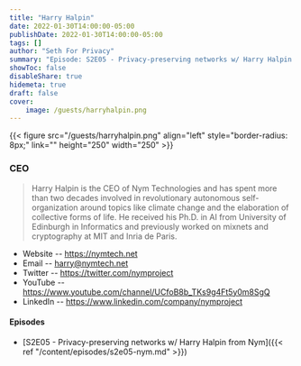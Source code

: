 ```yaml
---
title: "Harry Halpin"
date: 2022-01-30T14:00:00-05:00
publishDate: 2022-01-30T14:00:00-05:00
tags: []
author: "Seth For Privacy"
summary: "Episode: S2E05 - Privacy-preserving networks w/ Harry Halpin from Nym"
showToc: false
disableShare: true
hidemeta: true
draft: false
cover:
    image: /guests/harryhalpin.png
---
```


{{< figure src="/guests/harryhalpin.png" align="left" style="border-radius: 8px;" link="" height="250" width="250" >}}

### CEO

> Harry Halpin is the CEO of Nym Technologies and has spent more than two decades involved in revolutionary autonomous self-organization around topics like climate change and the elaboration of collective forms of life. He received his Ph.D. in AI from University of Edinburgh in Informatics and previously worked on mixnets and cryptography at MIT and Inria de Paris.

- Website -- https://nymtech.net
- Email -- [harry@nymtech.net](mailto:harry@nymtech.net)
- Twitter -- https://twitter.com/nymproject
- YouTube -- https://www.youtube.com/channel/UCfoB8b_TKs9g4Ft5y0m8SgQ
- LinkedIn -- https://www.linkedin.com/company/nymproject

#### Episodes

- [S2E05 - Privacy-preserving networks w/ Harry Halpin from Nym]({{< ref "/content/episodes/s2e05-nym.md" >}})
